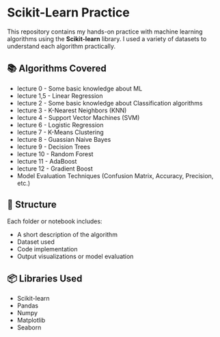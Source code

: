 # Scikit-Learn Practice

This repository contains my hands-on practice with machine learning algorithms using the **Scikit-learn** library. I used a variety of datasets to understand each algorithm practically.

## 📚 Algorithms Covered

- lecture 0 - Some basic knowledge about ML
- lecture 1,5 - Linear Regression
- lecture 2 - Some basic knowledge about Classification algorithms
- lecture 3 - K-Nearest Neighbors (KNN)
- lecture 4 - Support Vector Machines (SVM)
- lecture 6 - Logistic Regression
- lecture 7 - K-Means Clustering
- lecture 8 - Guassian Naive Bayes
- lecture 9 - Decision Trees
- lecture 10 - Random Forest
- lecture 11 - AdaBoost
- lecture 12 - Gradient Boost
- Model Evaluation Techniques (Confusion Matrix, Accuracy, Precision, etc.)

## 📂 Structure

Each folder or notebook includes:
- A short description of the algorithm
- Dataset used
- Code implementation
- Output visualizations or model evaluation

## 📦 Libraries Used

- Scikit-learn
- Pandas
- Numpy
- Matplotlib
- Seaborn
  
